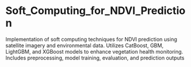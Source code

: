 # Soft_Computing_for_NDVI_Prediction
Implementation of soft computing techniques for NDVI prediction using satellite imagery and environmental data. Utilizes CatBoost, GBM, LightGBM, and XGBoost models to enhance vegetation health monitoring. Includes preprocessing, model training, evaluation, and prediction outputs
